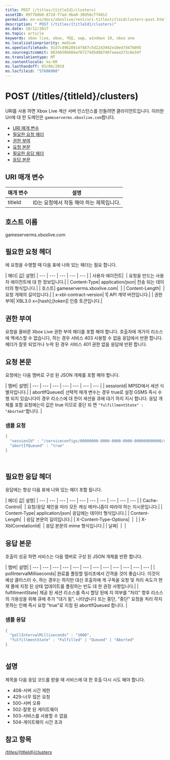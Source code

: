```yaml
---
title: POST (/titles/{titleId}/clusters)
assetID: 0977b0b0-872d-f7ad-9ba0-30d56cff4912
permalink: en-us/docs/xboxlive/rest/uri-titlestitleidclusters-post.html
description: " POST (/titles/{titleId}/clusters)"
ms.date: 10/12/2017
ms.topic: article
keywords: xbox live, xbox, 게임, uwp, windows 10, xbox one
ms.localizationpriority: medium
ms.openlocfilehash: 91d7c49628914f887c5d2243942e10e47d47b095
ms.sourcegitcommit: b034650b684a767274d5d88746faeea373c8e34f
ms.translationtype: MT
ms.contentlocale: ko-KR
ms.lasthandoff: 03/06/2019
ms.locfileid: "57608908"
---
```

# <a name="post-titlestitleidclusters"></a>POST (/titles/{titleId}/clusters)
URI를 사용 하면 Xbox Live 계산 서버 인스턴스를 만들려면 클라이언트입니다. 이러한 Uri에 대 한 도메인은 `gameserverms.xboxlive.com`합니다.
 
  * [URI 매개 변수](#ID4EX)
  * [필요한 요청 헤더](#ID4EGB)
  * [권한 부여](#ID4ELD)
  * [요청 본문](#ID4EWD)
  * [필요한 응답 헤더](#ID4EZE)
  * [응답 본문](#ID4E5G)
 
<a id="ID4EX"></a>

 
## <a name="uri-parameters"></a>URI 매개 변수
 
| 매개 변수| 설명| 
| --- | --- | 
| titleId| ID는 요청에서 작동 해야 하는 제목입니다.| 
  
<a id="ID5EG"></a>

 
## <a name="host-name"></a>호스트 이름

gameserverms.xboxlive.com
 
<a id="ID4EGB"></a>

 
## <a name="required-request-headers"></a>필요한 요청 헤더
 
에 요청을 수행할 때 다음 표에 나와 있는 헤더는 필요 합니다.
 
| 헤더| 값| 설명| 
| --- | --- | --- | --- | --- | 
| 사용자 에이전트|  | 요청을 만드는 사용자 에이전트에 대 한 정보입니다.| 
| Content-Type| application/json| 전송 되는 데이터의 형식입니다.| 
| 호스트| gameserverms.xboxlive.com|  | 
| Content-Length|  | 요청 개체의 길이입니다.| 
| x-xbl-contract-version| 1| API 계약 버전입니다.| 
| 권한 부여| XBL3.0 x=[hash];[token]| 인증 토큰입니다.| 
  
<a id="ID4ELD"></a>

 
## <a name="authorization"></a>권한 부여
 
요청을 올바른 Xbox Live 권한 부여 헤더를 포함 해야 합니다. 호출자에 게가이 리소스에 액세스할 수 없습니다, 하는 경우 서비스 403 사용할 수 없음 응답에서 반환 합니다. 헤더가 잘못 되었거나 누락 된 경우 서비스 401 권한 없음 응답에 반환 합니다.
  
<a id="ID4EWD"></a>

 
## <a name="request-body"></a>요청 본문
 
요청에는 다음 멤버로 구성 된 JSON 개체를 포함 해야 합니다.
 
| 멤버| 설명| 
| --- | --- | --- | --- | --- | --- | --- | 
| sessionId| MPSD에서 세션 식별자입니다.| 
| abortIfQueued| 선택적 매개 변수는 경우 true로 설정 GSMS 즉시 수행 되지 있습니다이 경우 리소스에 대 한이 세션을 큐에 대기 하지 지시 합니다. 응답 개체를 포함 요청에는이 값은 true 이므로 중단 되 면 <code>"fulfillmentState" : "Aborted"</code>합니다. | 
 
<a id="ID4ERE"></a>

 
### <a name="sample-request"></a>샘플 요청
 

```cpp
{
  "sessionId" : "/serviceconfigs/00000000-0000-0000-0000-000000000000/sessiontemplates/quick/session/scott1",
  "abortIfQueued" : "true"
}

      
```

   
<a id="ID4EZE"></a>

 
## <a name="required-response-headers"></a>필요한 응답 헤더
 
응답에는 항상 다음 표에 나와 있는 헤더 포함 됩니다.
 
| 헤더| 값| 설명| 
| --- | --- | --- | --- | --- | --- | --- | --- | --- | --- | 
| Cache-Control|  | 요청/응답 체인을 따라 모든 캐싱 메커니즘이 따라야 하는 지시문입니다.| 
| Content-Type| application/json| 응답에는 데이터 형식입니다.| 
| Content-Length|  | 응답 본문의 길이입니다.| 
| X-Content-Type-Options|  |  | 
| X-XblCorrelationId|  | 응답 본문의 mime 형식입니다.| 
| 날짜|  |  | 
  
<a id="ID4E5G"></a>

 
## <a name="response-body"></a>응답 본문
 
호출이 성공 하면 서비스는 다음 멤버로 구성 된 JSON 개체를 반환 합니다.
 
| 멤버| 설명| 
| --- | --- | --- | --- | --- | --- | --- | --- | --- | --- | --- | --- | 
| pollIntervalMilliseconds| 완료를 폴링할 밀리초에서 간격을 것이 좋습니다. 이것이 예상 클러스터 수, 하는 경우는 하지만 대신 호출자에 게 구독을 요청 및 처리 속도가 현재 풀에 지정 된 상태 업데이트를 폴링하는 빈도 대 한 권장 사항입니다.| 
| fulfillmentState| 제공 된 세션 리소스를 즉시 할당 된에 지 여부를 "처리" 향후 리소스의 가용성을 위해 큐에 추가 "대기 됨", 나타냅니다 또는 중단, "중단" 요청을 처리 하지 못하는 인해 즉시 요청 "true"로 지정 된 abortIfQueued 합니다. | 
 
<a id="ID4EWH"></a>

 
### <a name="sample-response"></a>샘플 응답
 

```cpp
{
  "pollIntervalMilliseconds" : "1000",
  "fulfillmentState" : "Fulfilled" | "Queued" | "Aborted"
}
      
```

   
<a id="remarks"></a>

 
## <a name="remarks"></a>설명
 
제목을 다음 응답 코드를 받을 때 서비스에 대 한 호출 다시 시도 해야 합니다.
 
   * 408-서버 시간 제한
   * 429-너무 많은 요청
   * 500-서버 오류
   * 502-잘못 된 게이트웨이
   * 503-서비스를 사용할 수 없음
   * 504-게이트웨이 시간 초과
   
<a id="ID4EFBAC"></a>

 
## <a name="see-also"></a>참고 항목
 [/titles/{titleId}/clusters](uri-titlestitleidclusters.md)

  